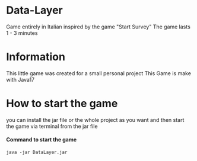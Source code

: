 # Data-Layer
Game entirely in Italian inspired by the game "Start Survey" The game lasts 1 - 3 minutes

# Information
This little game was created for a small personal project
This Game is make with Java17

# How to start the game
you can install the jar file or the whole project as you want and then start the game via terminal from the jar file
#### Command to start the game
```java -jar DataLayer.jar```
